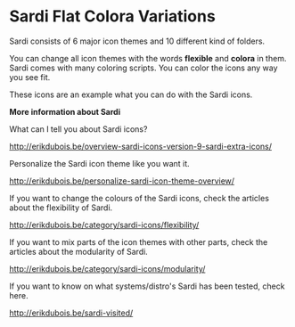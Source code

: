 # Sardi Flat Colora Variations

Sardi consists of 6 major icon themes and 10 different kind of folders.

You can change all icon themes with the words **flexible** and **colora** in them.
Sardi comes with many coloring scripts. You can color the icons any way you see fit.

These icons are an example what you can do with the Sardi icons.

**More information about Sardi**


What can I tell you about Sardi icons? 

http://erikdubois.be/overview-sardi-icons-version-9-sardi-extra-icons/


Personalize the Sardi icon theme like you want it.

http://erikdubois.be/personalize-sardi-icon-theme-overview/



If you want to change the colours of the Sardi icons, check the articles about the flexibility of Sardi.

http://erikdubois.be/category/sardi-icons/flexibility/



If you want to mix parts of the icon themes with other parts, check the articles about the modularity of Sardi.

http://erikdubois.be/category/sardi-icons/modularity/



If you want to know on what systems/distro's Sardi has been tested, check here.

http://erikdubois.be/sardi-visited/
